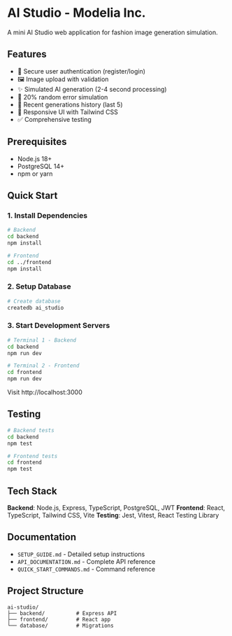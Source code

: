 # AI Studio - Modelia Inc.

A mini AI Studio web application for fashion image generation simulation.

## Features

- 🔐 Secure user authentication (register/login)
- 🖼️ Image upload with validation
- ✨ Simulated AI generation (2-4 second processing)
- 🎲 20% random error simulation
- 📜 Recent generations history (last 5)
- 🎨 Responsive UI with Tailwind CSS
- ✅ Comprehensive testing

## Prerequisites

- Node.js 18+
- PostgreSQL 14+
- npm or yarn

## Quick Start

### 1. Install Dependencies

```bash
# Backend
cd backend
npm install

# Frontend
cd ../frontend
npm install
```

### 2. Setup Database

```bash
# Create database
createdb ai_studio
```

### 3. Start Development Servers

```bash
# Terminal 1 - Backend
cd backend
npm run dev

# Terminal 2 - Frontend
cd frontend
npm run dev
```

Visit http://localhost:3000

## Testing

```bash
# Backend tests
cd backend
npm test

# Frontend tests
cd frontend
npm test
```

## Tech Stack

**Backend**: Node.js, Express, TypeScript, PostgreSQL, JWT
**Frontend**: React, TypeScript, Tailwind CSS, Vite
**Testing**: Jest, Vitest, React Testing Library

## Documentation

- `SETUP_GUIDE.md` - Detailed setup instructions
- `API_DOCUMENTATION.md` - Complete API reference
- `QUICK_START_COMMANDS.md` - Command reference

## Project Structure

```
ai-studio/
├── backend/          # Express API
├── frontend/         # React app
└── database/         # Migrations
```
